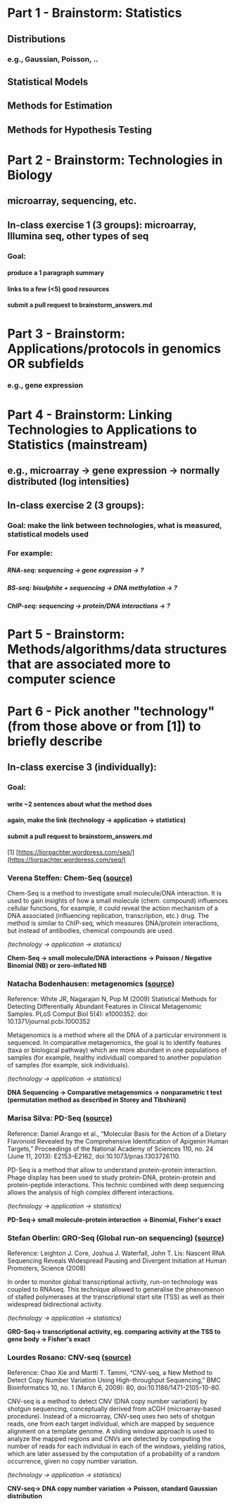 
# Part 1 - Brainstorm: Statistics

## Distributions
### e.g., Gaussian, Poisson, ..

## Statistical Models
## Methods for Estimation
## Methods for Hypothesis Testing

# Part 2 - Brainstorm: Technologies in Biology

## microarray, sequencing, etc.

## In-class exercise 1 (3 groups): microarray, Illumina seq, other types of seq

### Goal: 
#### produce a 1 paragraph summary
#### links to a few (<5) good resources
#### submit a pull request to brainstorm_answers.md

# Part 3 - Brainstorm: Applications/protocols in genomics OR subfields

### e.g., gene expression

# Part 4 - Brainstorm: Linking Technologies to Applications to Statistics (mainstream)

## e.g., microarray -> gene expression -> normally distributed (log intensities)

## In-class exercise 2 (3 groups): 
### Goal: make the link between technologies, what is measured, statistical models used
### For example:
##### RNA-seq: sequencing -> gene expression -> ?
##### BS-seq: bisulphite + sequencing -> DNA methylation -> ?
##### ChIP-seq: sequencing -> protein/DNA interactions -> ?


# Part 5 - Brainstorm: Methods/algorithms/data structures that are associated more to computer science

# Part 6 - Pick another "technology" (from those above or from [1]) to briefly describe

## In-class exercise 3 (individually): 
### Goal: 
#### write ~2 sentences about what the method does
#### again, make the link (technology -> application -> statistics)
#### submit a pull request to brainstorm_answers.md

[1] [https://liorpachter.wordpress.com/seq/](https://liorpachter.wordpress.com/seq/)

### Verena Steffen: Chem-Seq [(source)](http://www.nature.com/nbt/journal/v32/n1/pdf/nbt.2776.pdf)
Chem-Seq is a method to investigate small molecule/DNA interaction. It is used to gain insights of how a small molecule (chem. compound) influences cellular functions, for example, it could reveal the action mechanism of a DNA associated (influencing replication, transcription, etc.) drug.
The method is similar to ChIP-seq, which measures DNA/protein interactions, but instead of antibodies, chemical compounds are used. 

*(technology -> application -> statistics)*

**Chem-Seq -> small molecule/DNA interactions -> Poisson / Negative Binomial (NB) or zero-inflated NB**

### Natacha Bodenhausen: metagenomics [(source)](http://journals.plos.org/ploscompbiol/article?id=10.1371/journal.pcbi.1000352)

Reference: White JR, Nagarajan N, Pop M (2009) Statistical Methods for Detecting Differentially Abundant Features in Clinical Metagenomic Samples. PLoS Comput Biol 5(4): e1000352. doi: 10.1371/journal.pcbi.1000352 

Metagenomics is a method where all the DNA of a particular environment is sequenced. In comparative metagenomics, the goal is to identify features (taxa or biological pathway) which are more abundant in one populations of samples (for example, healthy individual) compared to another population of samples (for example, sick individuals).

*(technology -> application -> statistics)*

**DNA Sequencing -> Comparative metagenomics -> nonparametric t test (permutation method as described in Storey and Tibshirani)** 

### Marisa Silva: PD-Seq [(source)](http://www.pnas.org/content/110/24/E2153) 
Reference: Daniel Arango et al., “Molecular Basis for the Action of a Dietary Flavonoid Revealed by the Comprehensive Identification of Apigenin Human Targets,” Proceedings of the National Academy of Sciences 110, no. 24 (June 11, 2013): E2153–E2162, doi:10.1073/pnas.1303726110.

PD-Seq is a method that allow to understand protein-protein interaction. Phage display has been used to study protein-DNA, protein-protein and protein-peptide interactions. This technic combined with deep sequencing allows the analysis of high complex different interactions.

*(technology -> application -> statistics)* 

**PD-Seq-> small molecule-protein interaction ->  Binomial, Fisher's exact**


### Stefan Oberlin: GRO-Seq (Global run-on sequencing) [(source)](http://www.sciencemag.org/content/322/5909/1845.short) 
Reference: Leighton J. Core, Joshua J. Waterfall, John T. Lis: Nascent RNA Sequencing Reveals Widespread Pausing and Divergent Initiation at Human Promoters, Science (2008) 
 
In order to monitor global transcriptional activity, run-on technology was coupled to RNAseq. This technique allowed to generalise the phenomenon of stalled polymerases at the transcriptional start site (TSS) as well as their widespread bidirectional activity. 
 
*(technology -> application -> statistics)* 
 
**GRO-Seq-> transcriptional activity, eg. comparing activity at the TSS to gene body  ->  Fisher's exact**


### Lourdes Rosano: CNV-seq [(source)](http://www.biomedcentral.com/1471-2105/10/80/) 
Reference: Chao Xie and Martti T. Tammi, “CNV-seq, a New Method to Detect Copy Number Variation Using High-throughput Sequencing,” BMC Bioinformatics 10, no. 1 (March 6, 2009): 80, doi:10.1186/1471-2105-10-80.

CNV-seq is a method to detect CNV (DNA copy number variation) by shotgun sequencing, conceptually derived from aCGH (microarray-based procedure).
Instead of a microarray, CNV-seq uses two sets of shotgun reads, one from each target individual, which are mapped by sequence alignment on a template genome. A sliding window approach is used to analyze the mapped regions and CNVs are detected by computing the number of reads for each individual in each of the windows, yielding ratios, which are later assessed by the computation of a probability of a random occurrence, given no copy number variation. 

*(technology -> application -> statistics)* 

**CNV-seq-> DNA copy number variation ->  Poisson, standard Gaussian distribution**


